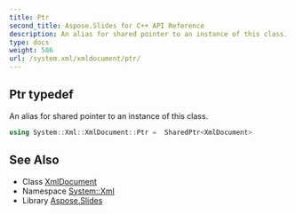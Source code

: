 ```yaml
---
title: Ptr
second_title: Aspose.Slides for C++ API Reference
description: An alias for shared pointer to an instance of this class.
type: docs
weight: 586
url: /system.xml/xmldocument/ptr/
---
```

## Ptr typedef


An alias for shared pointer to an instance of this class.

```cpp
using System::Xml::XmlDocument::Ptr =  SharedPtr<XmlDocument>
```

## See Also

* Class [XmlDocument](../)
* Namespace [System::Xml](../../)
* Library [Aspose.Slides](../../../)